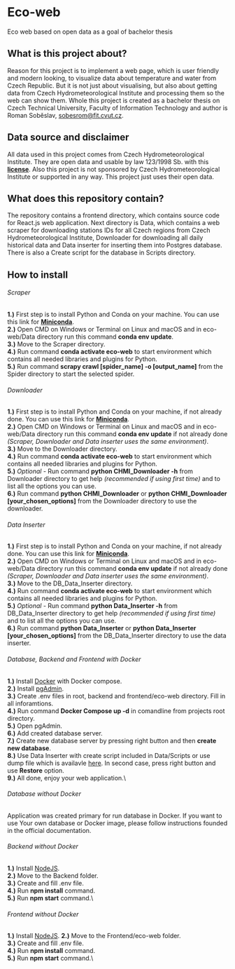 # Eco-web
Eco web based on open data as a goal of bachelor thesis

## What is this project about?

Reason for this project is to implement a web page, which is user friendly and modern looking, to visualize data about temperature and water from Czech Republic.
But it is not just about visualising, but also about getting data from Czech Hydrometeorological Institute and processing them so the web can show them. Whole this project
is created as a bachelor thesis on Czech Technical University, Faculty of Information Technology and author is Roman Soběslav, <sobesrom@fit.cvut.cz>.

## Data source and disclaimer

All data used in this project comes from Czech Hydrometeorological Institute. They are open data and usable by law 123/1998 Sb. 
with this **[license](http://portal.chmi.cz/files/portal/docs/meteo/ok/denni_data/Podminky_uziti_udaju.pdf)**. Also this project is not sponsored by 
Czech Hydrometeorological Institute or supported in any way. This project just uses their open data.

## What does this repository contain?

The repository contains a frontend directory, which contains source code for React.js web application. Next directory is Data, which contains a web scraper for downloading stations IDs for all Czech regions from Czech Hydrometeorological Institute, Downloader for downloading all daily historical data and Data inserter for inserting them into Postgres database. There is also a Create script for the database in Scripts directory.

## How to install

###### Scraper
**1.)** First step is to install Python and Conda on your machine. You can use this link for **[Miniconda](https://docs.conda.io/en/latest/miniconda.html)**.\
**2.)** Open CMD on Windows or Terminal on Linux and macOS and in eco-web/Data directory run this command **conda env update**.\
**3.)** Move to the Scraper directory.\
**4.)** Run command **conda activate eco-web** to start environment which contains all needed libraries and plugins for Python.\
**5.)** Run command **scrapy crawl [spider_name] -o [output_name]** from the Spider directory to start the selected spider.

###### Downloader
**1.)** First step is to install Python and Conda on your machine, if not already done. You can use this link for **[Miniconda](https://docs.conda.io/en/latest/miniconda.html)**.\
**2.)** Open CMD on Windows or Terminal on Linux and macOS and in eco-web/Data directory run this command **conda env update** if not already done *(Scraper, Downloader and Data inserter uses the same environment)*.\
**3.)** Move to the Downloader directory.\
**4.)** Run command **conda activate eco-web** to start environment which contains all needed libraries and plugins for Python.\
**5.)** *Optional* - Run command **python CHMI_Downloader -h** from Downloader directory to get help  *(recommended if using first time)* and to list all the options you can use.\
**6.)** Run command **python CHMI_Downloader** or **python CHMI_Downloader [your_chosen_options]** from the Downloader directory to use the downloader.

###### Data Inserter
**1.)** First step is to install Python and Conda on your machine, if not already done. You can use this link for **[Miniconda](https://docs.conda.io/en/latest/miniconda.html)**.\
**2.)** Open CMD on Windows or Terminal on Linux and macOS and in eco-web/Data directory run this command **conda env update** if not already done *(Scraper, Downloader and Data inserter uses the same environment)*.\
**3.)** Move to the DB_Data_Inserter directory.\
**4.)** Run command **conda activate eco-web** to start environment which contains all needed libraries and plugins for Python.\
**5.)** *Optional* - Run command **python Data_Inserter -h** from DB_Data_Inserter directory to get help  *(recommended if using first time)* and to list all the options you can use.\
**6.)** Run command **python Data_Inserter** or **python Data_Inserter [your_chosen_options]** from the DB_Data_Inserter directory to use the data inserter.

###### Database, Backend and Frontend with Docker
**1.)** Install [Docker](https://www.docker.com/) with Docker compose.\
**2.)** Install [pgAdmin](https://www.pgadmin.org/).\
**3.)** Create .env files in root, backend and frontend/eco-web directory. Fill in all inforamtions.\
**4.)** Run command **Docker Compose up -d** in comandline from projects root directory.\
**5.)** Open pgAdmin.\
**6.)** Add created database server.\
**7.)** Create new database server by pressing right button and then **create new database**.\
**8.)** Use Data Inserter with create script included in Data/Scripts or use dump file which is availavle [here](https://owncloud.cesnet.cz/index.php/s/qnZhs7KeP3eXaLr). In second case, press right button and use **Restore** option.\
**9.)** All done, enjoy your web application.\

###### Database without Docker
Application was created primary for run database in Docker. If you want to use Your own database or Docker image, please follow instructions founded in the official documentation.

###### Backend without Docker
**1.)** Install [NodeJS](https://nodejs.org/en/).\
**2.)** Move to the Backend folder.\
**3.)** Create and fill .env file.\
**4.)** Run **npm install** command.\
**5.)** Run **npm start** command.\

###### Frontend without Docker
**1.)** Install [NodeJS](https://nodejs.org/en/).
**2.)** Move to the Frontend/eco-web folder.\
**3.)** Create and fill .env file.\
**4.)** Run **npm install** command.\
**5.)** Run **npm start** command.\
